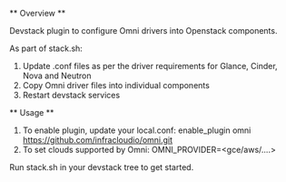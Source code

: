 ** Overview **

Devstack plugin to configure Omni drivers into Openstack components.

As part of stack.sh:

1. Update .conf files as per the driver requirements for Glance, Cinder, Nova and Neutron
2. Copy Omni driver files into individual components
3. Restart devstack services

** Usage **
1. To enable plugin, update your local.conf:
enable_plugin omni https://github.com/infracloudio/omni.git
2. To set clouds supported by Omni:
OMNI_PROVIDER=<gce/aws/....>

Run stack.sh in your devstack tree to get started.
